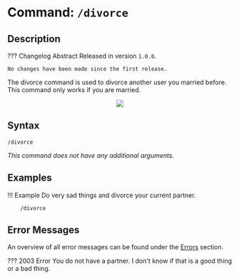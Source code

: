 # **Command:** `/divorce`

## **Description**

??? Changelog Abstract Released in version `1.0.0`.

    No changes have been made since the first release.

The divorce command is used to divorce another user you married before. This command only works if you are married.

<p align="center"><img src="https://c.tenor.com/i1nYCGyL2tUAAAAC/anime-signature.gif"></p>

## **Syntax**

    /divorce

*This command does not have any additional arguments.*

## **Examples**

!!! Example Do very sad things and divorce your current partner.

        /divorce

## **Error Messages**

An overview of all error messages can be found under the <a href="/errors/">Errors</a> section.

??? 2003 Error You do not have a partner. I don't know if that is a good thing or a bad thing.